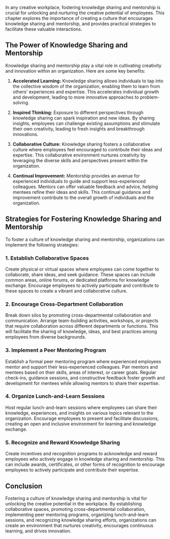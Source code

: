 
In any creative workplace, fostering knowledge sharing and mentorship is crucial for unlocking and nurturing the creative potential of employees. This chapter explores the importance of creating a culture that encourages knowledge sharing and mentorship, and provides practical strategies to facilitate these valuable interactions.

The Power of Knowledge Sharing and Mentorship
---------------------------------------------

Knowledge sharing and mentorship play a vital role in cultivating creativity and innovation within an organization. Here are some key benefits:

1. **Accelerated Learning:** Knowledge sharing allows individuals to tap into the collective wisdom of the organization, enabling them to learn from others' experiences and expertise. This accelerates individual growth and development, leading to more innovative approaches to problem-solving.

2. **Inspired Thinking:** Exposure to different perspectives through knowledge sharing can spark inspiration and new ideas. By sharing insights, employees can challenge existing assumptions and stimulate their own creativity, leading to fresh insights and breakthrough innovations.

3. **Collaborative Culture:** Knowledge sharing fosters a collaborative culture where employees feel encouraged to contribute their ideas and expertise. This collaborative environment nurtures creativity by leveraging the diverse skills and perspectives present within the organization.

4. **Continual Improvement:** Mentorship provides an avenue for experienced individuals to guide and support less-experienced colleagues. Mentors can offer valuable feedback and advice, helping mentees refine their ideas and skills. This continual guidance and improvement contribute to the overall growth of individuals and the organization.

Strategies for Fostering Knowledge Sharing and Mentorship
---------------------------------------------------------

To foster a culture of knowledge sharing and mentorship, organizations can implement the following strategies:

### 1. Establish Collaborative Spaces

Create physical or virtual spaces where employees can come together to collaborate, share ideas, and seek guidance. These spaces can include common areas, online forums, or dedicated platforms for knowledge exchange. Encourage employees to actively participate and contribute to these spaces to create a vibrant and collaborative culture.

### 2. Encourage Cross-Department Collaboration

Break down silos by promoting cross-departmental collaboration and communication. Arrange team-building activities, workshops, or projects that require collaboration across different departments or functions. This will facilitate the sharing of knowledge, ideas, and best practices among employees from diverse backgrounds.

### 3. Implement a Peer Mentoring Program

Establish a formal peer mentoring program where experienced employees mentor and support their less-experienced colleagues. Pair mentors and mentees based on their skills, areas of interest, or career goals. Regular check-ins, guidance sessions, and constructive feedback foster growth and development for mentees while allowing mentors to share their expertise.

### 4. Organize Lunch-and-Learn Sessions

Host regular lunch-and-learn sessions where employees can share their knowledge, experiences, and insights on various topics relevant to the organization. Encourage employees to present and facilitate discussions, creating an open and inclusive environment for learning and knowledge exchange.

### 5. Recognize and Reward Knowledge Sharing

Create incentives and recognition programs to acknowledge and reward employees who actively engage in knowledge sharing and mentorship. This can include awards, certificates, or other forms of recognition to encourage employees to actively participate and contribute their expertise.

Conclusion
----------

Fostering a culture of knowledge sharing and mentorship is vital for unlocking the creative potential in the workplace. By establishing collaborative spaces, promoting cross-departmental collaboration, implementing peer mentoring programs, organizing lunch-and-learn sessions, and recognizing knowledge sharing efforts, organizations can create an environment that nurtures creativity, encourages continuous learning, and drives innovation.
